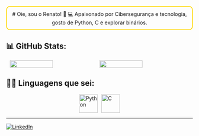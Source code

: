<div style="border: 2px solid #FFD700; border-radius: 10px; padding: 10px; text-align: center;">
  # Oie, sou o Renato! 👋  
  💻 Apaixonado por Cibersegurança e tecnologia, gosto de Python, C e explorar binários. 
</div>

## 📊 GitHub Stats:
<div style="display: flex; justify-content: center; align-items: center;">
  <img src="https://github-readme-stats.vercel.app/api?username=sailert&show_icons=true&theme=dark&border_color=FFD700" width="48%"/>
  <img src="https://github-readme-stats.vercel.app/api/top-langs/?username=sailert&layout=compact&theme=dark&border_color=FFD700" width="48%"/>
</div>

## 🧑‍💻 Linguagens que sei:
<div style="display: flex; justify-content: center; align-items: center; gap: 10px;">
  <img src="https://upload.wikimedia.org/wikipedia/commons/c/c3/Python-logo-notext.svg" alt="Python" width="50" />
  <img src="https://upload.wikimedia.org/wikipedia/commons/4/44/C_Logo.png" alt="C" width="50" />
</div>

---

[![LinkedIn](https://img.shields.io/badge/-LinkedIn-blue?style=flat&logo=Linkedin&logoColor=white)](https://www.linkedin.com/in/renato-sailer-a808aa300/)

